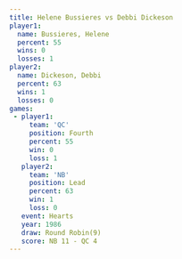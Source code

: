 ```yaml
---
title: Helene Bussieres vs Debbi Dickeson
player1:                 
  name: Bussieres, Helene
  percent: 55            
  wins: 0                
  losses: 1              
player2:                 
  name: Dickeson, Debbi  
  percent: 63            
  wins: 1                
  losses: 0              
games:
 - player1:          
     team: 'QC'      
     position: Fourth
     percent: 55     
     win: 0          
     loss: 1         
   player2:        
     team: 'NB'    
     position: Lead
     percent: 63   
     win: 1        
     loss: 0       
   event: Hearts       
   year: 1986          
   draw: Round Robin(9)
   score: NB 11 - QC 4 
---
```

